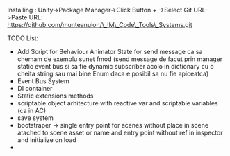 Installing : Unity->Package Manager->Click Button + ->Select Git URL->Paste URL: https://github.com/munteanuion/\_IM\_Code\_Tools\_Systems.git

TODO List:

* Add Script for Behaviour Animator State for send message ca sa chemam de exemplu sunet fmod (send message de facut prin manager static event bus si sa fie dynamic subscriber acolo in dictionary cu o cheita string sau mai bine Enum daca e posibil sa nu fie apiceatca)
* Event Bus System
* DI container
* Static extensions methods
* scriptable object arhitecture with reactive var and scriptable variables (ca in AC)
* save system
* bootstraper -> single entry point for acenes without place in scene atached to scene asset or name and entry point without ref in inspector and initialize on load
* 
